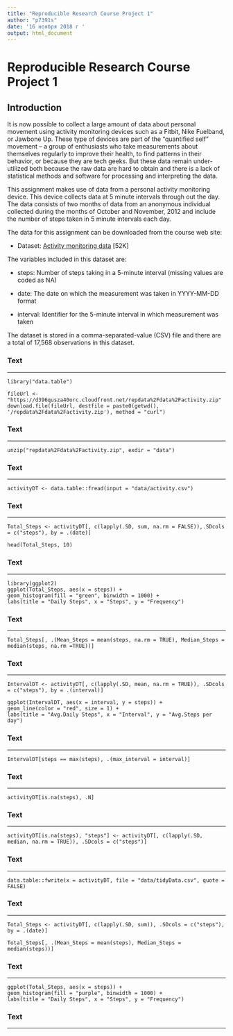 ```yaml
---
title: "Reproducible Research Course Project 1"
author: "p7391s"
date: '16 ноября 2018 г '
output: html_document
---
```


# Reproducible Research Course Project 1

## Introduction

It is now possible to collect a large amount of data about personal movement using activity monitoring devices such as a Fitbit, Nike Fuelband, or Jawbone Up. These type of devices are part of the “quantified self” movement – a group of enthusiasts who take measurements about themselves regularly to improve their health, to find patterns in their behavior, or because they are tech geeks. But these data remain under-utilized both because the raw data are hard to obtain and there is a lack of statistical methods and software for processing and interpreting the data.

This assignment makes use of data from a personal activity monitoring device. This device collects data at 5 minute intervals through out the day. The data consists of two months of data from an anonymous individual collected during the months of October and November, 2012 and include the number of steps taken in 5 minute intervals each day.

The data for this assignment can be downloaded from the course web site:

* Dataset: [Activity monitoring data](https://d396qusza40orc.cloudfront.net/repdata%2Fdata%2Factivity.zip) [52K]

The variables included in this dataset are:

* steps: Number of steps taking in a 5-minute interval (missing values are coded as NA)

* date: The date on which the measurement was taken in YYYY-MM-DD format

* interval: Identifier for the 5-minute interval in which measurement was taken

The dataset is stored in a comma-separated-value (CSV) file and there are a total of 17,568 observations in this dataset.

### Text

------------------------------------

```{r}
library("data.table")

fileUrl <- "https://d396qusza40orc.cloudfront.net/repdata%2Fdata%2Factivity.zip"
download.file(fileUrl, destfile = paste0(getwd(), '/repdata%2Fdata%2Factivity.zip'), method = "curl")

```

### Text

-------------------------------------

```{r}
unzip("repdata%2Fdata%2Factivity.zip", exdir = "data")
```

### Text

-------------------------------------

```{r}
activityDT <- data.table::fread(input = "data/activity.csv")
```

### Text

------------------------------------

```{r}
Total_Steps <- activityDT[, c(lapply(.SD, sum, na.rm = FALSE)),.SDcols = c("steps"), by = .(date)]

head(Total_Steps, 10)
```

### Text

------------------------------------

```{r plot, echo = TRUE}
library(ggplot2)
ggplot(Total_Steps, aes(x = steps)) +
geom_histogram(fill = "green", binwidth = 1000) +
labs(title = "Daily Steps", x = "Steps", y = "Frequency")
```

### Text

------------------------------------

```{r}
Total_Steps[, .(Mean_Steps = mean(steps, na.rm = TRUE), Median_Steps = median(steps, na.rm =TRUE))]
```

### Text

-----------------------------------

```{r}
IntervalDT <- activityDT[, c(lapply(.SD, mean, na.rm = TRUE)), .SDcols = c("steps"), by = .(interval)]

ggplot(IntervalDT, aes(x = interval, y = steps)) +
geom_line(color = "red", size = 1) +
labs(title = "Avg.Daily Steps", x = "Interval", y = "Avg.Steps per day")
```

### Text

-----------------------------------

```{r}
IntervalDT[steps == max(steps), .(max_interval = interval)]
```

### Text

-----------------------------------

```{r}
activityDT[is.na(steps), .N]
```

### Text

----------------------------------

```{r}
activityDT[is.na(steps), "steps"] <- activityDT[, c(lapply(.SD, median, na.rm = TRUE)), .SDcols = c("steps")]
```

### Text

---------------------------------

```{r}
data.table::fwrite(x = activityDT, file = "data/tidyData.csv", quote = FALSE)
```

### Text

---------------------------------

```{r}
Total_Steps <- activityDT[, c(lapply(.SD, sum)), .SDcols = c("steps"), by = .(date)]

Total_Steps[, .(Mean_Steps = mean(steps), Median_Steps = median(steps))]
```

### Text

--------------------------------

```{r}
ggplot(Total_Steps, aes(x = steps)) +
geom_histogram(fill = "purple", binwidth = 1000) +
labs(title = "Daily Steps", x = "Steps", y = "Frequency")
```

### Text

--------------------------------